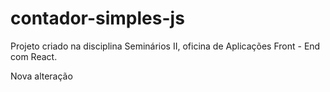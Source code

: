 # contador-simples-js

Projeto criado na disciplina Seminários II, oficina de Aplicações Front - End com React.

Nova alteração 